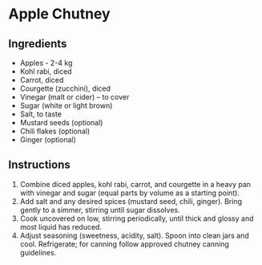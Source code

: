# Apple Chutney

## Ingredients

- Apples - 2-4 kg
- Kohl rabi, diced
- Carrot, diced
- Courgette (zucchini), diced
- Vinegar (malt or cider) – to cover
- Sugar (white or light brown)
- Salt, to taste
- Mustard seeds (optional)
- Chili flakes (optional)
- Ginger (optional)

## Instructions

1. Combine diced apples, kohl rabi, carrot, and courgette in a heavy pan with vinegar and sugar (equal parts by volume as a starting point).
2. Add salt and any desired spices (mustard seed, chili, ginger). Bring gently to a simmer, stirring until sugar dissolves.
3. Cook uncovered on low, stirring periodically, until thick and glossy and most liquid has reduced.
4. Adjust seasoning (sweetness, acidity, salt). Spoon into clean jars and cool. Refrigerate; for canning follow approved chutney canning guidelines.
